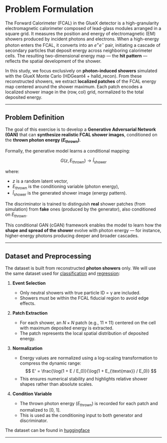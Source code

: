 # Problem Formulation

The Forward Calorimeter (FCAL) in the GlueX detector is a high-granularity electromagnetic calorimeter composed of lead-glass modules arranged in a square grid. It measures the position and energy of electromagnetic (EM) showers produced by incident photons and electrons. When a high-energy photon enters the FCAL, it converts into an $e^+e^-$ pair, initiating a cascade of secondary particles that deposit energy across neighboring calorimeter cells. The resulting two-dimensional energy map — the **hit pattern** — reflects the spatial development of the shower.

In this study, we focus exclusively on **photon-induced showers** simulated with the GlueX Monte Carlo (HDGeant4 + halld_recon). From these reconstructed showers, we extract **localized patches** of the FCAL energy map centered around the shower maximum. Each patch encodes a localized shower image in the $(\text{row}, \text{col})$ grid, normalized to the total deposited energy.

---

## Problem Definition

The goal of this exercise is to develop a **Generative Adversarial Network (GAN)** that can **synthesize realistic FCAL shower images**, conditioned on the **thrown photon energy ($E_{\text{thrown}}$)**.

Formally, the generative model learns a conditional mapping:

$$
G(z, E_{\text{thrown}}) \rightarrow \hat{I}_{\text{shower}}
$$

where:
- $z$ is a random latent vector,
- $E_{\text{thrown}}$ is the conditioning variable (photon energy),
- $\hat{I}_{\text{shower}}$ is the generated shower image (energy pattern).

The discriminator is trained to distinguish **real** shower patches (from simulation) from **fake** ones (produced by the generator), also conditioned on $E_{\text{thrown}}$.

This conditional GAN (cGAN) framework enables the model to learn how the **shape and spread of the shower** evolve with photon energy — for instance, higher-energy photons producing deeper and broader cascades.

---

## Dataset and Preprocessing

The dataset is built from reconstructed **photon showers** only. We will use the same dataset used for [classification](../notebooks/02-cnn-classification.ipynb) and [regression](../notebooks/02-cnn-regression.ipynb):

1. **Event Selection**  
   - Only neutral showers with true particle ID = γ are included.  
   - Showers must be within the FCAL fiducial region to avoid edge effects.

2. **Patch Extraction**  
   - For each shower, an $N \times N$ patch (e.g., $11 \times 11$) centered on the cell with maximum deposited energy is extracted.  
   - The patch represents the local spatial distribution of deposited energy.

3. **Normalization**  
   - Energy values are normalized using a log-scaling transformation to compress the dynamic range:
     $$
     E' = \frac{\log(1 + E / E_0)}{\log(1 + E_{\text{max}} / E_0)}
     $$
   - This ensures numerical stability and highlights relative shower shapes rather than absolute scales.

4. **Condition Variable**  
   - The thrown photon energy ($E_{\text{thrown}}$) is recorded for each patch and normalized to [0, 1].  
   - This is used as the conditioning input to both generator and discriminator.

The dataset can be found in [huggingface](https://huggingface.co/datasets/AI4EIC/DNP2025-tutorial/resolve/main/formatted_dataset/CNN4FCAL_GUN_PATCHSIZE_11.h5)

---



